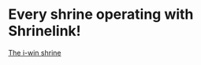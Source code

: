 # Every shrine operating with Shrinelink!

[The i-win shrine](https://ifail2x.github.io/i-winshrine)
